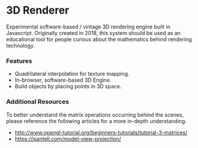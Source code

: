 # 3D Renderer
Experimental software-based / vintage 3D rendering engine built in Javascript. Originally created in 2018, this system should be used as an educational tool for people curious about the mathematics behind rendering technology.

### Features
- Quadrilateral interpolation for texture mapping.
- In-browser, software-based 3D Engine.
- Build objects by placing points in 3D space.

### Additional Resources
To better understand the matrix operations occurring behind the scenes, please reference the following articles for a more in-depth understanding.

- http://www.opengl-tutorial.org/beginners-tutorials/tutorial-3-matrices/
- https://jsantell.com/model-view-projection/

